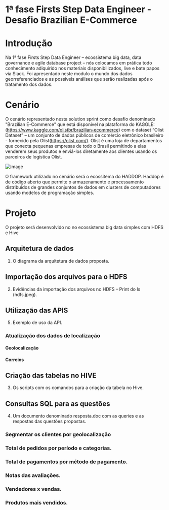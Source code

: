 # 1ª fase Firsts Step Data Engineer - Desafio Brazilian E-Commerce
# Introdução

Na 1ª fase Firsts Step Data Engineer – ecossistema big data, data governance e agile database project – nós colocamos em prática todo conhecimento adiquirido nos materiais disponibilizados, live e bate papos via Slack.
Foi apresentado neste modulo o mundo dos dados georreferenciados e as possíveis análises que serão realizadas após o tratamento dos dados.

# Cenário

O cenário representado nesta solution sprint como desafio denominado "Brazilian E-Commerce" que está disponivel na plataforma do KAGGLE:(https://www.kaggle.com/olistbr/brazilian-ecommerce) com o dataset  “Olist Dataset” – um conjunto de dados públicos de comércio eletrônico brasileiro - fornecido pela Olist(https://olist.com/).
Olist é uma loja de departamentos que conecta pequenas empresas de todo o Brasil permitindo a elas venderem seus produtos e enviá-los diretamente aos clientes usando os parceiros de logística Olist.

![image](https://user-images.githubusercontent.com/49320014/169908969-aad0ff2e-7bb1-46f3-b269-00eb1a29655a.png)

O framework utilizado no cenário será o ecossitema do HADDOP. 
Haddop é de código aberto que permite o armazenamento e processamento distribuídos de grandes conjuntos de dados em clusters de computadores usando modelos de programação simples.

# Projeto 

O projeto será desenvolvido no no ecossistema big data simples com HDFS e Hive

## Arquitetura de dados
1) O diagrama da arquitetura de dados proposta.

## Importação dos arquivos para o HDFS
 2) Evidências da importação dos arquivos no HDFS – Print do ls (hdfs.jpeg).

## Utilização das APIS
 5) Exemplo de uso da API.
### Atualização dos dados de localização
#### Geolocalização
#### Correios

## Criação das tabelas no HIVE
3) Os scripts com os comandos para a criação da tabela no Hive.

## Consultas SQL para as questões
 4) Um documento denominado resposta.doc com as queries e as respostas das questões propostas.
### Segmentar os clientes por geolocalização
### Total de pedidos por período e categorias.
### Total de pagamentos por método de pagamento.
### Notas das avaliações.
###  Vendedores x vendas.
### Produtos mais vendidos.
  
           
          
          

